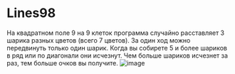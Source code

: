 # Lines98
На квадратном поле 9 на 9 клеток программа случайно расставляет 3 шарика разных цветов (всего 7 цветов). За один ход можно передвинуть только один шарик. Когда вы собирете 5 и более шариков в ряд или по диагонали они исчезнут. Чем больше шариков исчезнет за раз, тем больше очков вы получите.
![image](https://user-images.githubusercontent.com/55750592/224912171-87578325-b8bb-422b-9e40-d44bc64e2d60.png)
